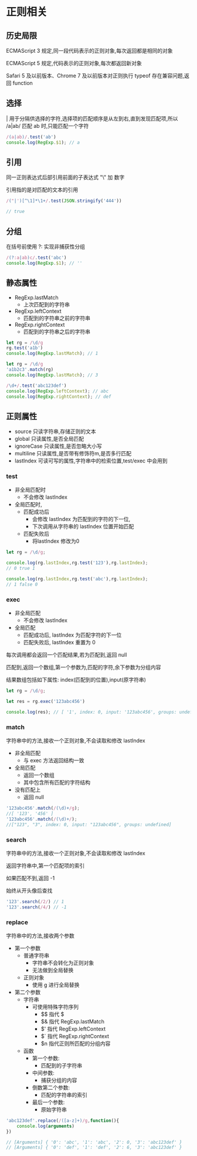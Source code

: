 # 正则相关

## 历史局限

ECMAScript 3 规定,同一段代码表示的正则对象,每次返回都是相同的对象

ECMAScript 5 规定,代码表示的正则对象,每次都返回新对象

Safari 5 及以前版本、Chrome 7 及以前版本对正则执行 typeof 存在兼容问题,返回 function

## 选择

| 用于分隔供选择的字符,选择项的匹配顺序是从左到右,直到发现匹配项,所以 /a|ab/ 匹配 ab 时,只能匹配一个字符

```javascript
/(a|ab)/.test('ab')
console.log(RegExp.$1); // a
```

## 引用

同一正则表达式后部引用前面的子表达式 "\\" 加 数字

引用指的是对匹配的文本的引用

```javascript
/("|')[^\1]*\1+/.test(JSON.stringify('444')) 

// true
```

## 分组

在括号前使用 ?: 实现非捕获性分组

```javascript
/(?:a|ab)c/.test('abc')
console.log(RegExp.$1); // ''
```

## 静态属性

+ RegExp.lastMatch
    + 上次匹配到的字符串 
+ RegExp.leftContext
    + 匹配到的字符串之前的字符串
+ RegExp.rightContext
    + 匹配到的字符串之后的字符串


```javascript
let rg = /\d/g
rg.test('a1b')
console.log(RegExp.lastMatch); // 1
```

```javascript
let rg = /\d/g
'a1b2c3'.match(rg)
console.log(RegExp.lastMatch); // 3
```

```javascript
/\d+/.test('abc123def')
console.log(RegExp.leftContext); // abc
console.log(RegExp.rightContext); // def
```


## 正则属性

+ source  只读字符串,存储正则的文本
+ global  只读属性,是否全局匹配
+ ignoreCase 只读属性,是否忽略大小写
+ multiline 只读属性,是否带有修饰符m,是否多行匹配
+ lastIndex 可读可写的属性,字符串中的检索位置,test/exec 中会用到

### test

+ 非全局匹配时
    + 不会修改 lastIndex 
+ 全局匹配时,
    + 匹配成功后
        + 会修改 lastIndex 为匹配到的字符的下一位,
        + 下次调用从字符串的 lastIndex 位置开始匹配
    + 匹配失败后
        + 将lastIndex 修改为0

```javascript
let rg = /\d/g;

console.log(rg.lastIndex,rg.test('123'),rg.lastIndex);
// 0 true 1

console.log(rg.lastIndex,rg.test('abc'),rg.lastIndex);
// 1 false 0
```

### exec

+ 非全局匹配
    + 不会修改 lastIndex 
+ 全局匹配
    + 匹配成功后, lastIndex 为匹配字符的下一位
    + 匹配失败后, lastIndex 重置为 0

每次调用都会返回一个匹配结果,若为匹配到,返回 null

匹配到,返回一个数组,第一个参数为,匹配的字符,余下参数为分组内容

结果数组包括如下属性: index(匹配到的位置),input(原字符串)

```javascript
let rg = /\d/g;

let res = rg.exec('123abc456')

console.log(res); // [ '1', index: 0, input: '123abc456', groups: undefined ]
```

### match

字符串中的方法,接收一个正则对象,不会读取和修改 lastIndex

+ 非全局匹配
    + 与 exec 方法返回结构一致
+ 全局匹配
    + 返回一个数组
    + 其中包含所有匹配的字符结构 
+ 没有匹配上
    + 返回 null 

```javascript
'123abc456'.match(/(\d)+/g); 
//[ '123', '456' ]
'123abc456'.match(/(\d)+/);
//["123", "3", index: 0, input: "123abc456", groups: undefined]
```

### search

字符串中的方法,接收一个正则对象,不会读取和修改 lastIndex

返回字符串中,第一个匹配项的索引

如果匹配不到,返回 -1

始终从开头像后查找

```javascript
'123'.search(/2/) // 1
'123'.search(/4/) // -1
```

### replace

字符串中的方法,接收两个参数

+ 第一个参数
    + 普通字符串
        + 字符串不会转化为正则对象
        + 无法做到全局替换
    + 正则对象
        + 使用 g 进行全局替换
+ 第二个参数
    + 字符串
        + 可使用特殊字符序列
            + $$ 指代 $
            + $& 指代 RegExp.lastMatch
            + $' 指代 RegExp.leftContext
            + $` 指代 RegExp.rightContext
            + $n 指代正则所匹配的分组内容
    + 函数
        + 第一个参数:
            + 匹配到的子字符串
        + 中间参数:
            + 捕获分组的内容
        + 倒数第二个参数:
            + 匹配的字符串的索引
        + 最后一个参数:
            + 原始字符串
```javascript
'abc123def'.replace(/([a-z]+)/g,function(){
    console.log(arguments)
})

// [Arguments] { '0': 'abc', '1': 'abc', '2': 0, '3': 'abc123def' }
// [Arguments] { '0': 'def', '1': 'def', '2': 6, '3': 'abc123def' }
```